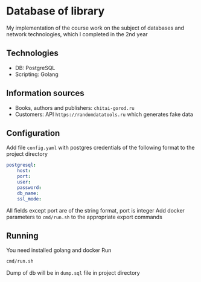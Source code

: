 # Database of library
My implementation of the course work on the subject of databases and network technologies, which I completed in the 2nd year

## Technologies
- DB: PostgreSQL
- Scripting: Golang

## Information sources
- Books, authors and publishers: `chitai-gorod.ru`
- Customers: API `https://randomdatatools.ru` which generates fake data

## Configuration
Add file `config.yaml` with postgres credentials of the following format to the project directory
```yaml
postgresql:
    host:
    port:
    user:
    password:
    db_name:
    ssl_mode:
```
All fields except port are of the string format, port is integer
Add docker parameters to `cmd/run.sh` to the appropriate export commands

## Running
You need installed golang and docker
Run
```bash
cmd/run.sh
```
Dump of db will be in `dump.sql` file in project directory
